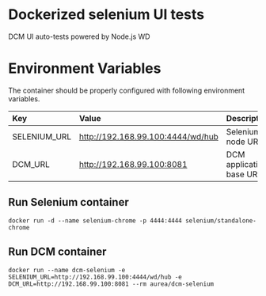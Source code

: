 # Dockerized selenium UI tests
DCM UI auto-tests powered by Node.js WD

# Environment Variables
The container should be properly configured with following environment variables.

Key | Value | Description
:-- | :-- | :-- 
SELENIUM_URL | http://192.168.99.100:4444/wd/hub | Selenium node URL.
DCM_URL | http://192.168.99.100:8081 | DCM application base URL.

## Run Selenium container
```
docker run -d --name selenium-chrome -p 4444:4444 selenium/standalone-chrome
```

## Run DCM container
```
docker run --name dcm-selenium -e SELENIUM_URL=http://192.168.99.100:4444/wd/hub -e DCM_URL=http://192.168.99.100:8081 --rm aurea/dcm-selenium
```
